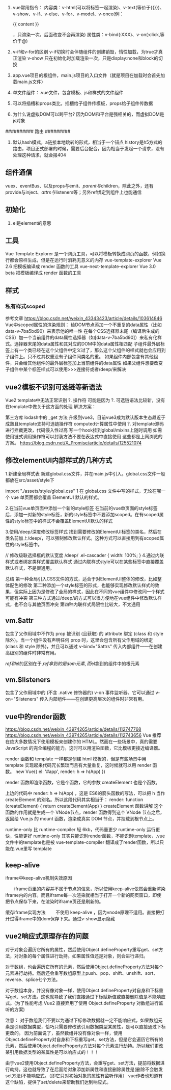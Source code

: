 1. vue常用指令：
内容类：v-html(可以将标签一起渲染)、v-text(等价于{{}})、v-show、v-if、v-else、v-for、v-model、v-once(例：<p v-once>{{ content }}</p>，只渲染一次，后面改变不会再渲染)
属性类：v-bind(:XXX)、v-on(:click,等价于@)

2. v-if和v-for的区别
v-if切换时会伴随组件的创建销毁，惰性加载，为true才真正渲染
v-show 只在初始化时加载渲染一次，只是display:none和block的切换

3. app.vue项目的根组件，main.js项目的入口文件（就是项目在加载时会首先加载main.js文件）

4. 单文件组件：.vue文件，包含模板、js和样式的文件组件

5. 可以将插槽和props类比，插槽给子组件传模板，props给子组件传数据

6. 为什么说虚拟DOM可以跨平台? 因为DOM和平台是强相关的，而虚拟DOM是js对象

########## 路由 #########
1. 默认hash模式，a链接本地跳转的形式，相当于一个锚点
history是h5方式的路由，项目正式部署的时候，需要后台配合，因为相当于发起一个请求，没有处理这种请求，就会报404

## 组件通信
vuex、eventBus、以及props与emit、$parent与$children，除此之外，还有provide与inject、$attrs与$listeners等；另外ref绑定到组件上也能通信

## 初始化
1. el是element的意思

## 工具
Vue Template Explorer
是一个网页工具，可以将模板转换成网页的函数，例如换行都会原样生成，但是在运行时消耗无意义的内存
vue-template-explorer
Vue 2.6 把模板编译成 render 函数的工具 vue-next-template-explorer Vue 3.0 beta
把模板编译成 render 函数的工具


## 样式
### 私有样式scoped
参考文章
https://blog.csdn.net/weixin_43343423/article/details/103614846
Vue中scoped属性的渲染规则：
给DOM节点添加一个不重复的data属性（比如data-v-7ba5bd90）来表示他的唯一性
在每个CSS选择器末尾（编译后生成的CSS）加一个当前组件的data属性选择器（如[data-v-7ba5bd90]）来私有化样式。选择器末尾的data属性和其对应的DOM中的data属性相匹配
子组件最外层标签上有一个类已经在这个父组件中定义过了，那么这个父组件的样式就也会应用到子组件上。只不过其权重没有子组件同类名的重。
如果组件内部包含有其他组件，只会给其他组件的最外层标签加上当前组件的data属性
如果父组件想要改变子组件中某个标签样式可以使用>>>连接符或者/deep/来解决

## vue2模板不识别可选链等新语法
Vue2 template中无法正常识别 ?. 操作符 可能是因为 ?. 可选链语法比较新，没有在template中做关于这方面的处理
解决方案：

第三方库 lodash中的 _get 方法
升级到vue3，目前vue3成为默认版本生态趋近于成熟且template支持可选链操作符
computed计算属性中使用 ?.
对template源码进行拦截更改，代码侵入性过高
写一个hook挂到global/mixins上随时调用
如需使用链式调用操作符可以封装方法不要在表达式中直接使用
这些都是上网浏览的方案。
https://blog.csdn.net/X_Promise/article/details/125521074

## 修改elementUI内部样式的几种方式
1.新建全局样式表
新建global.css文件，并在main.js中引入。global.css文件一般都放在src/asset/style下

import "./assets/style/global.css"
1
在 global.css 文件中写的样式，无论在哪一个 vue 单页面都会覆盖 ElementUI 默认的样式。

2.在当前vue单页面中添加一个新的style标签
在当前的vue单页面的style标签后，添加一对新的style标签，新的style标签中不要添加scoped。在有scoped属性的style标签中的样式不会覆盖ElementUI默认的样式

3.使用/deep/深度修改标签样式
找到需要修改的ElementUI标签的类名，然后在类名前加上/deep/，可以强制修改默认样式。这种方式可以直接用到有scoped属性的style标签中。

// 修改级联选择框的默认宽度
/deep/ .el-cascader {
  width: 100%;
}
4.通过内联样式或者绑定类样式覆盖默认样式
通过内联样式style可以在某些标签中直接覆盖默认样式，不是很通用。

总结
第一种全局引入CSS文件的方式，适合于对ElementUI整体的修改，比如整体配色的修改
第二种添加一个style标签的形式，也能够实现修改默认样式的效果，但实际上因为是修改了全局的样式，因此在不同的vue组件中修改同一个样式可能有冲突
第三种方式通过/deep/的方式可以很方便地在vue组件中修改默认样式，也不会与其他页面冲突
第四种内联样式局限性比较大，不太通用

## vm.$attr
包含了父作用域中不作为 prop 被识别 (且获取) 的 attribute 绑定 (class 和 style 除外)。当一个组件没有声明任何 prop 时，这里会包含所有父作用域的绑定 (class 和 style 除外)，并且可以通过 v-bind="$attrs" 传入内部组件——在创建高级别的组件时非常有用。

$ref和$el的区别在于,$ref拿到的是dom元素,而$el拿到的组件中的根元素
## vm.$listeners
包含了父作用域中的 (不含 .native 修饰器的) v-on 事件监听器。它可以通过 v-on="$listeners" 传入内部组件——在创建更高层次的组件时非常有用。
## vue中的render函数
https://blog.csdn.net/weixin_43974265/article/details/112747768
https://blog.csdn.net/weixin_43974265/article/details/112743656
Vue 推荐在绝大多数情况下使用模板来创建你的 HTML。然而在一些场景中，真的需要 JavaScript 的完全编程的能力。这时可以用渲染函数，它比模板更接近编译器。

render 函数和 template 一样都是创建 html 模板的，但是有些场景中用 template 实现起来代码冗长繁琐而且有大量重复，这时候就可以用 render 函数。
new Vue({
  el: '#app',
  render: h => h(App)
})

render 函数即渲染函数，它是个函数，它的参数 createElement 也是个函数。

上边的代码中 render: h => h(App) ，这是 ES6的箭头函数的写法，可以把 h 当作 createElement 的别名。所以这段代码其实相当于：
render: function (createElement) {
    return createElement(App)
}
createElement 函数讲解
这个函数的作用就是生成一个 VNode节点，render 函数得到这个 VNode 节点之后，返回给 Vue.js 的 mount 函数，渲染成真实 DOM 节点，并挂载到根节点上。

runtime-only 比 runtime-compiler 轻 6kb，代码量更少
runtime-only 运行更快，性能更好
runtime-only 其实只能识别render函数，不能识别template，.vue 文件中的template也是被 vue-template-compiler 翻译成了render函数，所以只能在.vue里写 template

## keep-alive
iframe中keep-alive机制失效原因

　　iframe页里的内容并不属于节点的信息，所以使用keep-alive依然会重新渲染iframe内的内容。而且iframe每一次渲染就相当于打开一个新的网页窗口，即使把节点保存下来，在渲染时iframe页还是刷新的。

缓存iframe实现方法
　　不使用 keep-alive ，因为vnode原理不适用。直接把打开过得iframe中的dom保存下来。通过v-show显示隐藏

## vue2响应式原理存在的问题

对于对象会遍历它所有的属性，然后使用Object.defineProperty重写get、set方法，对对象的每个属性进行劫持。如果属性值还是对象，则会进行递归。

对于数组，也会遍历它所有的元素，然后使用Object.defineProperty方法对每个元素进行劫持。然后还会重写数组原型上push、pop、shift、unshift、sort、reverse、splice七个方法。

对于数组本身，并没有像对象一样，使用Object.defineProperty对自身和下标重写get、set方法。这也就导致了我们直接通过下标赋新值或直接删除值是不能响应式。(为了性能考虑 Vue2 直接弃用了使用 Object.defineProperty 对数组进行监听的方案)

注意：
对于数组我们不要以为通过下标修改数据就一定不能响应式，如果数组元素是引用数据类型，恰巧只需要修改该引用数据类型某属性，是可以直接通过下标更改的。
因为前面说了，虽然数组并没有像对象一样，使用Object.defineProperty对自身和下标重写get、set方法，但是它会遍历它所有的元素，然后使用Object.defineProperty方法对每个元素进行劫持。所以我们更改某引用数据类型的某属性是可以响应式的！！！

由于vue2使用Object.defineProperty方法，会重写get、set方法，提前将数据进行劫持。这也就导致了在后面给对象添加新属性和直接删除属性是(删除不会触发set方法)不能响应式。（即它只对初始对象的属性有监听作用）
vue作者也知道有这个缺陷，提供了$set/$delete来帮助我们达到响应式。

